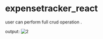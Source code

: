 # expensetracker_react
user can perform full crud operation .

output:
![2](https://user-images.githubusercontent.com/111964729/217343535-5e63068e-0e85-4926-9b9b-d14cc3b25da9.jpg)
